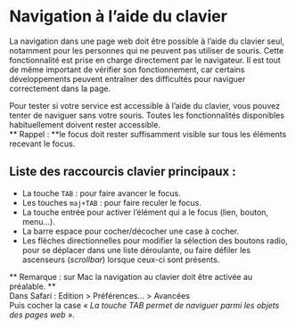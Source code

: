 # Navigation à l’aide du clavier

<script>$(document).ready(function () {
    setBreadcrumb([
        {"label":"Outils de test", "url": "./methodes-outils.html"},
        {"label":"Navigation à l’aide du clavier"}]);
});</script>

<span data-menuitem="methodes-outils"></span>

La navigation dans une page web doit être possible à l’aide du clavier seul, notamment pour les personnes qui ne peuvent pas utiliser de souris. Cette fonctionnalité est prise en charge directement par le navigateur. Il est tout de même important de vérifier son fonctionnement, car certains développements peuvent entraîner des difficultés pour naviguer correctement dans la page.
  
Pour tester si votre service est accessible à l’aide du clavier, vous pouvez tenter de naviguer sans votre souris. Toutes les fonctionnalités disponibles habituellement doivent rester accessible.  
** Rappel&nbsp;: **le focus doit rester suffisamment visible sur tous les éléments recevant le focus.

## Liste des raccourcis clavier principaux&nbsp;: 
- La touche `TAB`&nbsp;: pour faire avancer le focus.
- Les touches `maj+TAB`&nbsp;: pour faire reculer le focus.
- La touche entrée pour activer l’élément qui a le focus (lien, bouton, menu…).
- La barre espace pour cocher/décocher une case à cocher.
- Les flèches directionnelles pour modifier la sélection des boutons radio, pour se déplacer dans une liste déroulante, ou faire défiler les ascenseurs (<i lang="en">scrollbar</i>) lorsque ceux-ci sont présents.

** Remarque&nbsp;: sur Mac la navigation au clavier doit être activée au préalable. **  
Dans Safari&nbsp;: Edition &gt; Préférences… &gt; Avancées  
Puis cocher la case *«&nbsp;La touche TAB permet de naviguer parmi les objets des pages web&nbsp;»*.
<!--  This file is part of a11y-guidelines | Our vision of mobile & web accessibility guidelines and best practices, with valid/invalid examples.
 Copyright (C) 2016  Orange SA
 See the Creative Commons Legal Code Attribution-ShareAlike 3.0 Unported License for more details (LICENSE file). -->